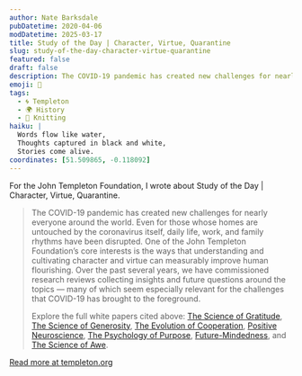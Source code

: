 ```yaml
---
author: Nate Barksdale
pubDatetime: 2020-04-06
modDatetime: 2025-03-17
title: Study of the Day | Character, Virtue, Quarantine
slug: study-of-the-day-character-virtue-quarantine
featured: false
draft: false
description: The COVID-19 pandemic has created new challenges for nearly everyone around the world. Even for those whose homes are untouched by the coronavirus itself, daily...
emoji: 📝
tags:
  - 🌀 Templeton
  - 🌍 History
  - 🎨 Knitting
haiku: |
  Words flow like water,
  Thoughts captured in black and white,
  Stories come alive.
coordinates: [51.509865, -0.118092]
---
```


For the John Templeton Foundation, I wrote about Study of the Day | Character, Virtue, Quarantine.

> The COVID-19 pandemic has created new challenges for nearly everyone around the world. Even for those whose homes are untouched by the coronavirus itself, daily life, work, and family rhythms have been disrupted. One of the John Templeton Foundation’s core interests is the ways that understanding and cultivating character and virtue can measurably improve human flourishing. Over the past several years, we have commissioned research reviews collecting insights and future questions around the topics — many of which seem especially relevant for the challenges that COVID-19 has brought to the foreground.
>
> Explore the full white papers cited above: [The Science of Gratitude](https://www.templeton.org/wp-content/uploads/2018/05/GGSC-JTF-White-Paper-Generosity-FINAL.pdf), [The Science of Generosity](https://www.templeton.org/wp-content/uploads/2018/05/GGSC-JTF-White-Paper-Generosity-FINAL.pdf), [The Evolution of Cooperation](https://www.templeton.org/wp-content/uploads/2019/05/Cooperation_review_fnl2.pdf), [Positive Neuroscience](https://www.templeton.org/wp-content/uploads/2019/06/White_Paper_Positive_Neuroscience_FINAL.pdf), [The Psychology of Purpose](https://www.templeton.org/wp-content/uploads/2020/02/Psychology-of-Purpose.pdf), [Future-Mindedness](https://www.templeton.org/wp-content/uploads/2019/04/White_Paper_Future-Mindedness_LR_FINAL.pdf), and [The Science of Awe](https://www.templeton.org/wp-content/uploads/2018/08/White-Paper_Awe_FINAL.pdf).

[Read more at templeton.org](https://www.templeton.org/news/character-virtue-quarantine)
